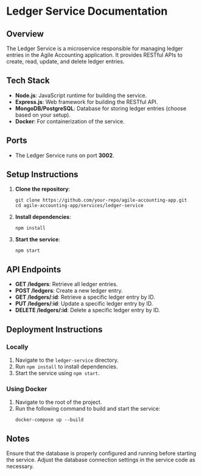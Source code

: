 # Ledger Service Documentation

## Overview
The Ledger Service is a microservice responsible for managing ledger entries in the Agile Accounting application. It provides RESTful APIs to create, read, update, and delete ledger entries.

## Tech Stack
- **Node.js**: JavaScript runtime for building the service.
- **Express.js**: Web framework for building the RESTful API.
- **MongoDB/PostgreSQL**: Database for storing ledger entries (choose based on your setup).
- **Docker**: For containerization of the service.

## Ports
- The Ledger Service runs on port **3002**.

## Setup Instructions
1. **Clone the repository**:
   ```
   git clone https://github.com/your-repo/agile-accounting-app.git
   cd agile-accounting-app/services/ledger-service
   ```

2. **Install dependencies**:
   ```
   npm install
   ```

3. **Start the service**:
   ```
   npm start
   ```

## API Endpoints
- **GET /ledgers**: Retrieve all ledger entries.
- **POST /ledgers**: Create a new ledger entry.
- **GET /ledgers/:id**: Retrieve a specific ledger entry by ID.
- **PUT /ledgers/:id**: Update a specific ledger entry by ID.
- **DELETE /ledgers/:id**: Delete a specific ledger entry by ID.

## Deployment Instructions

### Locally
1. Navigate to the `ledger-service` directory.
2. Run `npm install` to install dependencies.
3. Start the service using `npm start`.

### Using Docker
1. Navigate to the root of the project.
2. Run the following command to build and start the service:
   ```
   docker-compose up --build
   ```

## Notes
Ensure that the database is properly configured and running before starting the service. Adjust the database connection settings in the service code as necessary.